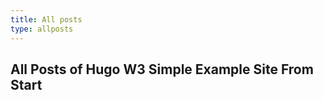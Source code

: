 ```yaml
---
title: All posts
type: allposts
---
```

<h2>All Posts of Hugo W3 Simple Example Site From Start</h2>



